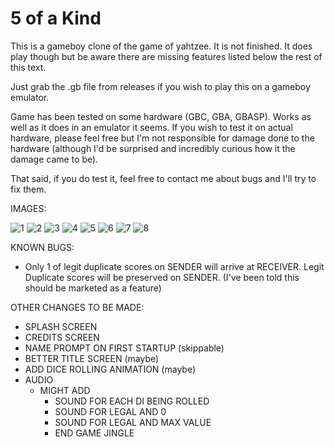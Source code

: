 # 5 of a Kind

This is a gameboy clone of the game of yahtzee. It is not finished. It does play though but be aware there are missing features listed below the rest of this text.

Just grab the .gb file from releases if you wish to play this on a gameboy emulator.

Game has been tested on some hardware (GBC, GBA, GBASP). Works as well as it does in an emulator it seems. If you wish to test it on actual hardware, please feel free but I'm not responsible for damage done to the hardware (although I'd be surprised and incredibly curious how it the damage came to be).

That said, if you do test it, feel free to contact me about bugs and I'll try to fix them.

IMAGES:

![1](https://user-images.githubusercontent.com/97451908/172017373-07958430-e593-4b2d-808f-8ba0c7e4f37c.png)
![2](https://user-images.githubusercontent.com/97451908/172017374-374a19fe-82fd-4e2f-90fb-5b534d1190c4.png)
![3](https://user-images.githubusercontent.com/97451908/172017375-3ca63101-c92c-4f6b-8834-ce4ccc7e7a85.png)
![4](https://user-images.githubusercontent.com/97451908/172017376-c4b68b02-75ba-4d5c-bff8-8b265864bddc.png)
![5](https://user-images.githubusercontent.com/97451908/172017377-07dff6a6-e5a9-44a8-9bdb-d956a726c873.png)
![6](https://user-images.githubusercontent.com/97451908/172017378-4ea45b85-1676-4d89-84f1-ac3b9f66d344.png)
![7](https://user-images.githubusercontent.com/97451908/172017380-6d920c37-a777-445b-8c7c-9969bc57a5c9.png)
![8](https://user-images.githubusercontent.com/97451908/172017382-7ca47dbd-8847-4680-af7e-52483b9afdcb.png)


KNOWN BUGS:
* Only 1 of legit duplicate scores on SENDER will arrive at RECEIVER. Legit Duplicate scores will be preserved on SENDER. (I've been told this should be marketed as a feature)

OTHER CHANGES TO BE MADE:
* SPLASH SCREEN
* CREDITS SCREEN
* NAME PROMPT ON FIRST STARTUP (skippable)
* BETTER TITLE SCREEN (maybe)
* ADD DICE ROLLING ANIMATION (maybe)
* AUDIO
  * MIGHT ADD
    * SOUND FOR EACH DI BEING ROLLED
    * SOUND FOR LEGAL AND 0
    * SOUND FOR LEGAL AND MAX VALUE
    * END GAME JINGLE
